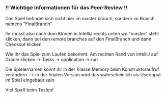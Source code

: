 
### !! Wichtige Informationen für das Peer-Review !!

Das Spiel befindet sich nicht hier im master branch, sondern im Branch namens "FinalBranch"

Ihr müsst also nach dem Klonen in IntelliJ rechts unten wo "master" steht klicken, dann bei den remote branches auf den FinalBranch und dann Checkout klicken 


Wie ihr das Spiel zum Laufen bekommt: 
Am rechten Rand von IntelliJ auf Gradle klicken -> Tasks -> application -> run 

Die Spielernamen könnt ihr in der Klasse Memory beim Konstruktoraufruf verändern --> in der finalen Version wird das wahrscheinlich als Userinput im Spiel eingebaut sein 

Viel Spaß beim Testen!


    


